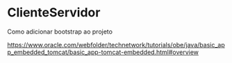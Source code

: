 # ClienteServidor

Como adicionar bootstrap ao projeto

https://www.oracle.com/webfolder/technetwork/tutorials/obe/java/basic_app_embedded_tomcat/basic_app-tomcat-embedded.html#overview

